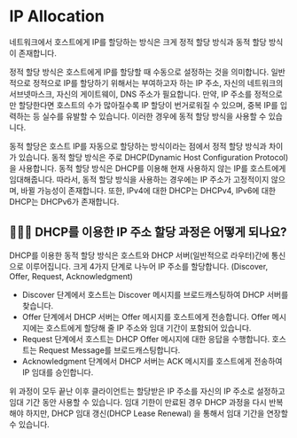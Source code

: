 # IP Allocation 

네트워크에서 호스트에게 IP를 할당하는 방식은 크게 정적 할당 방식과 동적 할당 방식이 존재합니다.

정적 할당 방식은 호스트에게 IP를 할당할 때 수동으로 설정하는 것을 의미합니다. 일반적으로 정적으로 IP를 할당하기 위해서는 부여하고자 하는 IP 주소, 자신의 네트워크의 서브넷마스크, 자신의 게이트웨이, DNS 주소가 필요합니다. 만약, IP 주소를 정적으로만 할당한다면 호스트의 수가 많아질수록 IP 할당이 번거로워질 수 있으며, 중복 IP를 입력하는 등 실수를 유발할 수 있습니다. 이러한 경우에 동적 할당 방식을 사용할 수 있습니다.

동적 할당은 호스트 IP를 자동으로 할당하는 방식이라는 점에서 정적 할당 방식과 차이가 있습니다. 동적 할당 방식은 주로 DHCP(Dynamic Host Configuration Protocol)을 사용합니다. 동적 할당 방식은 DHCP를 이용해 현재 사용하지 않는 IP를 호스트에게 임대해줍니다. 따라서, 동적 할당 방식을 사용하는 경우에는 IP 주소가 고정적이지 않으며, 바뀔 가능성이 존재합니다. 또한, IPv4에 대한 DHCP는 DHCPv4, IPv6에 대한 DHCP는 DHCPv6가 존재합니다.

## 🤷🏻‍♂️ DHCP를 이용한 IP 주소 할당 과정은 어떻게 되나요?

DHCP를 이용한 동적 할당 방식은 호스트와 DHCP 서버(일반적으로 라우터)간에 통신으로 이루어집니다. 크게 4가지 단계로 나누어 IP 주소를 할당합니다. (Discover, Offer, Request, Acknowledgment)

- Discover 단계에서 호스트는 Discover 메시지를 브로드캐스팅하여 DHCP 서버를 찾습니다.
- Offer 단계에서 DHCP 서버는 Offer 메시지를 호스트에게 전송합니다. Offer 메시지에는 호스트에게 할당해 줄 IP 주소와 임대 기간이 포함되어 있습니다.
- Request 단계에서 호스트는 DHCP Offer 메시지에 대한 응답을 수행합니다. 호스트는 Request Message를 브로드캐스팅합니다.
- Acknowledgment 단계에서 DHCP 서버는 ACK 메시지를 호스트에게 전송하여 IP 임대를 승인합니다.

위 과정이 모두 끝난 이후 클라이언트는 할당받은 IP 주소를 자신의 IP 주소로 설정하고 임대 기간 동안 사용할 수 있습니다. 임대 기한이 만료된 경우 DHCP 과정을 다시 반복해야 하지만, DHCP 임대 갱신(DHCP Lease Renewal) 을 통해서 임대 기간을 연장할 수 있습니다.
